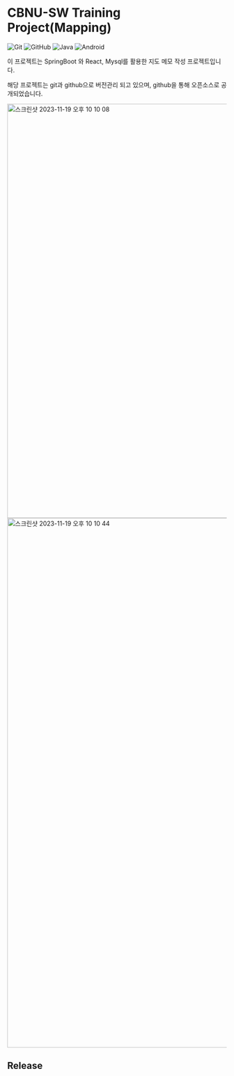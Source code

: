 # CBNU-SW Training Project(Mapping)

![Git](https://img.shields.io/badge/git-%23F05033.svg?style=for-the-badge&logo=git&logoColor=white)
![GitHub](https://img.shields.io/badge/github-%23121011.svg?style=for-the-badge&logo=github&logoColor=white)
![Java](https://img.shields.io/badge/java-%23ED8B00.svg?style=for-the-badge&logo=openjdk&logoColor=white)
![Android](https://img.shields.io/badge/Android-3DDC84?style=for-the-badge&logo=android&logoColor=white)

이 프로젝트는 SpringBoot 와 React, Mysql를 활용한 지도 메모 작성 프로젝트입니다.

해당 프로젝트는 git과 github으로 버전관리 되고 있으며, github을 통해 오픈소스로 공개되었습니다.

<img width="951" alt="스크린샷 2023-11-19 오후 10 10 08" src="https://github.com/mapping-cbnu/frontend/assets/80758613/cbaf148e-efa4-4cd9-a800-4a0b7b5b62fb">

<img width="1216" alt="스크린샷 2023-11-19 오후 10 10 44" src="https://github.com/mapping-cbnu/frontend/assets/80758613/0b301910-a78a-40f6-8fa5-55c1a189dd83">

## Release
    

